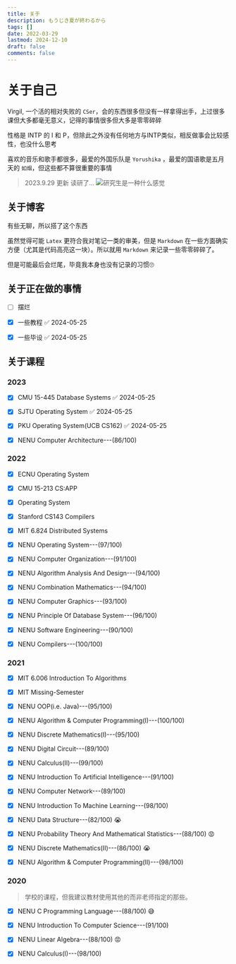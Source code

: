 ```yaml
---
title: 关于
description: もうじき夏が終わるから
tags: []
date: 2022-03-29
lastmod: 2024-12-10
draft: false
comments: false
---
```


# 关于自己

Virgil, 一个活的相对失败的 `CSer`，会的东西很多但没有一样拿得出手，上过很多课但大多都毫无意义，记得的事情很多但大多是零零碎碎

性格是 INTP 的 I 和 P，但除此之外没有任何地方与INTP类似，相反做事会比较感性，也没什么思考

喜欢的音乐和歌手都很多，最爱的外国乐队是 `Yorushika` ，最爱的国语歌是五月天的  `如烟`，但这些都不算很重要的事情

> 2023.9.29 更新
> 读研了...
> ![研究生是一种什么感觉](https://virgil-civil-1311056353.cos.ap-shanghai.myqcloud.com/img/81FBADE864521AF450ADE568EA019DDD.png)


## 关于博客

有些无聊，所以搭了这个东西

虽然觉得可能 `Latex` 更符合我对笔记一类的审美，但是 `Markdown` 在一些方面确实方便（尤其是代码高亮这一块）。所以就用 `Markdown` 来记录一些零零碎碎了。

但是可能最后会烂尾，毕竟我本身也没有记录的习惯🙄

## 关于正在做的事情

- [ ] 摆烂

- [x] 一些教程 ✅ 2024-05-25

- [x] 一些毕设 ✅ 2024-05-25

## 关于课程


### 2023

- [x] CMU 15-445 Database Systems ✅ 2024-05-25

- [x] SJTU Operating System ✅ 2024-05-25

- [x] PKU Operating System(UCB CS162) ✅ 2024-05-25

- [x] NENU Computer Architecture---(86/100)

### 2022

- [x] ECNU Operating System

- [x] CMU 15-213 CS:APP

- [x]  Operating System

- [x] Stanford CS143 Compilers

- [x] MIT 6.824 Distributed Systems

- [x] NENU Operating System---(97/100)

- [x] NENU Computer Organization---(91/100)

- [x] NENU Algorithm Analysis And Design---(94/100)

- [x] NENU Combination Mathematics---(94/100)

- [x] NENU Computer Graphics---(93/100)

- [x] NENU Principle Of Database System---(96/100)

- [x] NENU Software Engineering---(90/100)

- [x] NENU Compilers---(100/100)

### 2021

- [x] MIT 6.006 Introduction To Algorithms

- [x] MIT Missing-Semester

- [x] NENU OOP(i.e. Java)---(95/100)

- [x] NENU Algorithm & Computer Programming(I)---(100/100)

- [x] NENU Discrete Mathematics(I)---(95/100)

- [x] NENU Digital Circuit---(89/100)

- [x] NENU Calculus(II)---(99/100)

- [x] NENU Introduction To Artificial Intelligence---(91/100)

- [x] NENU Computer Network---(89/100)

- [x] NENU Introduction To Machine Learning---(98/100)

- [x] NENU Data Structure---(82/100) :sob:

- [x] NENU Probability Theory And Mathematical Statistics---(88/100) :rage:

- [x] NENU Discrete Mathematics(II)---(86/100) :sob:

- [x] NENU Algorithm & Computer Programming(II)---(98/100)

### 2020

> 学校的课程，但我建议教材使用其他的而非老师指定的那些。

- [x] NENU C Programming Language---(88/100) :sweat_smile:

- [x] NENU Introduction To Computer Science---(91/100)

- [x] NENU Linear Algebra---(88/100) :rage:

- [x] NENU Calculus(I)---(98/100)


